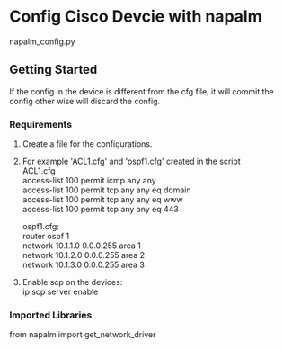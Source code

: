 # Config Cisco Devcie with napalm
napalm_config.py

## Getting Started
If the config in the device is different from the cfg file, it will commit the config other wise will discard the config.

### Requirements
1. Create a file for the configurations.<br/>
2. For example 'ACL1.cfg' and 'ospf1.cfg' created in the script<br/>
   ACL1.cfg<br/>
   access-list 100 permit icmp any any<br/>
   access-list 100 permit tcp any any eq domain<br/>
   access-list 100 permit tcp any any eq www<br/>
   access-list 100 permit tcp any any eq 443<br/>

   ospf1.cfg:<br/>
   router ospf 1<br/>
     network 10.1.1.0 0.0.0.255 area 1<br/>
     network 10.1.2.0 0.0.0.255 area 2<br/>
     network 10.1.3.0 0.0.0.255 area 3<br/>
3. Enable scp on the devices:<br/>
   ip scp server enable

### Imported Libraries
from napalm import get_network_driver<br/>
